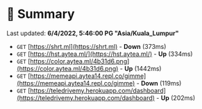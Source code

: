 # 📖 Summary
Last updated: **6/4/2022, 5:46:00 PG "Asia/Kuala_Lumpur"**

- `GET` [https://shrt.ml](https://shrt.ml) - **Down** (373ms)
- `GET` [https://hst.aytea.ml/](https://hst.aytea.ml/) - **Up** (334ms)
- `GET` [https://color.aytea.ml/4b31d6.png](https://color.aytea.ml/4b31d6.png) - **Up** (1442ms)
- `GET` [https://memeapi.aytea14.repl.co/gimme](https://memeapi.aytea14.repl.co/gimme) - **Down** (119ms)
- `GET` [https://teledrivemy.herokuapp.com/dashboard](https://teledrivemy.herokuapp.com/dashboard) - **Up** (202ms)
